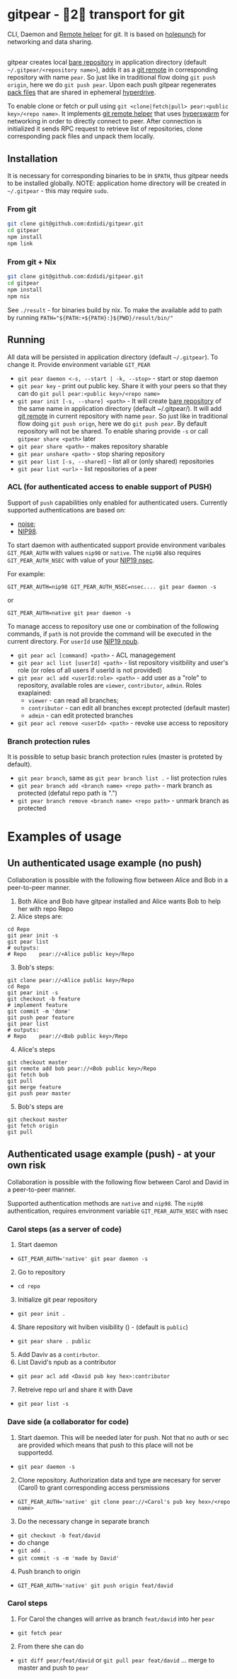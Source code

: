 # gitpear - 🍐2🍐 transport for git

CLI, Daemon and [Remote helper](https://www.git-scm.com/docs/gitremote-helpers) for git. It is based on [holepunch](https://docs.holepunch.to/) for networking and data sharing.

##

gitpear creates local [bare repository](https://git-scm.com/docs/git-init#Documentation/git-init.txt---bare) in application directory (default `~/.gitpear/<repository name>`), adds it as a [git remote](https://git-scm.com/docs/git-remote) in corresponding repository with name `pear`. So just like in traditional flow doing `git push origin`, here we do `git push pear`. Upon each push gitpear regenerates [pack files](https://git-scm.com/book/en/v2/Git-Internals-Packfiles) that are shared in ephemeral [hyperdrive](https://docs.holepunch.to/building-blocks/hyperdrive).

To enable clone or fetch or pull using `git <clone|fetch|pull> pear:<public key>/<repo name>`. It implements [git remote helper](https://www.git-scm.com/docs/gitremote-helpers) that uses [hyperswarm](https://docs.holepunch.to/building-blocks/hyperswarm) for networking in order to directly connect to peer. After connection is initialized it sends RPC request to retrieve list of repositories, clone corresponding pack files and unpack them locally.


## Installation

It is necessary for corresponding binaries to be in `$PATH`, thus gitpear needs to be installed globally.
NOTE: application home directory will be created in `~/.gitpear` - this may require `sudo`.

### From git
```sh
git clone git@github.com:dzdidi/gitpear.git
cd gitpear
npm install
npm link
```

### From git + Nix
```sh
git clone git@github.com:dzdidi/gitpear.git
cd gitpear
npm install
npm nix
```

See `./result` - for binaries build by nix. To make the available add to path by running `PATH="${PATH:+${PATH}:}${PWD}/result/bin/"`

## Running

All data will be persisted in application directory (default `~/.gitpear`). To change it. Provide environment variable `GIT_PEAR`

* `git pear daemon <-s, --start | -k, --stop>` - start or stop daemon
* `git pear key` - print out public key. Share it with your peers so that they can do `git pull pear:<public key>/<repo name>`
* `git pear init [-s, --share] <path>` - It will create [bare repository](https://git-scm.com/docs/git-init#Documentation/git-init.txt---bare) of the same name in application directory (default ~/.gitpear/<repository name>). It will add [git remote](https://git-scm.com/docs/git-remote) in current repository with name `pear`. So just like in traditional flow doing `git push orign`, here we do `git push pear`. By default repository will not be shared. To enable sharing provide `-s` or call `gitpear share <path>` later
* `git pear share <path>` - makes repository sharable
* `git pear unshare <path>` -  stop sharing repository
* `git pear list [-s, --shared]` - list all or (only shared) repositories
* `git pear list <url>` - list repositories of a peer

### ACL (for authenticated access to enable support of PUSH)

Support of `push` capabilities only enabled for authenticated users. Currently supported authentications are based on:
* [noise](https://github.com/libp2p/specs/blob/master/noise/README.md);
* [NIP98](https://github.com/nostr-protocol/nips/blob/master/98.md).

To start daemon with authenticated support provide environment varibales `GIT_PEAR_AUTH` with values `nip98` or `native`.
The `nip98` also requires `GIT_PEAR_AUTH_NSEC` with value of your [NIP19 nsec](https://github.com/nostr-protocol/nips/blob/master/19.md).

For example:
```
GIT_PEAR_AUTH=nip98 GIT_PEAR_AUTH_NSEC=nsec.... git pear daemon -s 
```
or 
```
GIT_PEAR_AUTH=native git pear daemon -s 
```

To manage access to repository use one or combination of the following commands, if `path` is not provide the command will be executed in the current directory. For `userId` use [NIP19 npub](https://github.com/nostr-protocol/nips/blob/master/19.md).

* `git pear acl [command] <path>` - ACL managegement
* `git pear acl list [userId] <path>` - list repository visitbility and user's role (or roles of all users if userId is not provided)
* `git pear acl add <userId:role> <path>` - add user as a "role" to repository, available roles are `viewer`, `contributor`, `admin`. Roles exaplained:
  * `viewer` - can read all branches;
  * `contributor` - can edit all branches except protected (default master) 
  * `admin` - can edit protected branches
* `git pear acl remove <userId> <path>` - revoke use access to repository


### Branch protection rules
It is possible to setup basic branch protection rules (master is proteted by default).
* `git pear branch`, same as `git pear branch list .` - list protection rules
* `git pear branch add <branch name> <repo path>` - mark branch as protected (defatul repo path is ".")
* `git pear branch remove <branch name> <repo path>` - unmark branch as protected

# Examples of usage

## Un authenticated usage example (no push)

Collaboration is possible with the following flow between Alice and Bob in a peer-to-peer manner.

1. Both Alice and Bob have gitpear installed and Alice wants Bob to help her with repo Repo
2. Alice steps are:
```
cd Repo
git pear init -s
git pear list
# outputs:
# Repo    pear://<Alice public key>/Repo
```

3. Bob's steps:
```
git clone pear://<Alice public key>/Repo
cd Repo
git pear init -s
git checkout -b feature
# implement feature
git commit -m 'done'
git push pear feature
git pear list 
# outputs:
# Repo    pear://<Bob public key>/Repo
```

4. Alice's steps
```
git checkout master
git remote add bob pear://<Bob public key>/Repo
git fetch bob
git pull
git merge feature
git push pear master
```

5. Bob's steps are
```
git checkout master
git fetch origin
git pull
```

## Authenticated usage example (push) - at your own risk

Collaboration is possible with the following flow between Carol and David in a peer-to-peer manner.

Supported authentication methods are `native` and `nip98`. The `nip98` authentication, requires environment variable `GIT_PEAR_AUTH_NSEC` with nsec

### Carol steps (as a server of code)
1. Start daemon
* `GIT_PEAR_AUTH='native' git pear daemon -s`
2. Go to repository
* `cd repo`
3. Initialize git pear repository
* `git pear init .`
4. Share repository wit hviben visibility () - (default is `public`)
* `git pear share . public`
5. Add Daviv as a `contirbutor`.
6. List David's npub as a contributor
* `git pear acl add <David pub key hex>:contributor`
7. Retreive repo url and share it with Dave
* `git pear list -s`

### Dave side (a collaborator for code)
1. Start daemon. This will be needed later for push. Not that no auth or sec are provided which means that push to this place will not be supportedd.
* `git pear daemon -s`
2. Clone repository. Authorization data and type are necesary for server (Carol) to grant corresponding access persmissions
* `GIT_PEAR_AUTH='native' git clone pear://<Carol's pub key hex>/<repo name>`
3. Do the necessary change in separate branch 
* `git checkout -b feat/david`
* do change
* `git add .`
* `git commit -s -m 'made by David'`
4. Push branch to origin
* `GIT_PEAR_AUTH='native' git push origin feat/david`

### Carol steps
1. For Carol the changes will arrive as branch `feat/david` into her `pear`
* `git fetch pear`
2. From there she can do
* `git diff pear/feat/david` or `git pull pear feat/david` ... merge to master and push to `pear`
